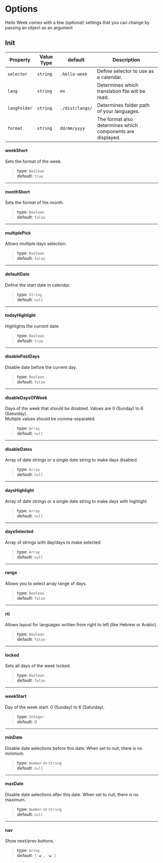 # Options

Hello Week comes with a few (optional) settings that you can change by passing an object as an argument

## Init

| Property     | Value Type | default         | Description                                                |
| ------------ | ---------- | --------------- | ---------------------------------------------------------- |
| `selector`   | `string`   | `.hello-week`   | Define selector to use as a calendar.                      |
| `lang`       | `string`   | `en`            | Determines which translation file will be read.            |
| `langFolder` | `string`   | `./dist/langs/` | Determines folder path of your languages.                  |
| `format`     | `string`   | `dd/mm/yyyy`    | The format also determines which components are displayed. |

#### weekShort

Sets the format of the week.

> **type**: `Boolean`\
> **default**: `true`

---

#### monthShort

Sets the format of the month.

> **type**: `Boolean`\
> **default**: `false`

---

#### multiplePick

Allows multiple days selection.

> **type**: `Boolean`\
> **default**: `false`

---

#### **default**Date

Define the start date in calendar.

> **type**: `String`\
> **default**: `null`

---

#### todayHighlight

Highlights the current date.

> **type**: `Boolean`\
> **default**: `true`

---

#### disablePastDays

Disable date before the current day.

> **type**: `Boolean`\
> **default**: `false`

---

#### disableDaysOfWeek

Days of the week that should be disabled. Values are 0 (Sunday) to 6 (Saturday).\
Multiple values should be comma-separated.

> **type**: `Array`\
> **default**: `null`

---

#### disableDates

Array of date strings or a single date string to make days disabled.

> **type**: `Array`\
> **default**: `null`

---

#### daysHighlight

Array of date strings or a single date string to make days with highlight.

> **type**: `Array`\
> **default**: `null`

---

#### daysSelected

Array of strings with day/days to make selected.

> **type**: `Array`\
> **default**: `null`

---

#### range

Allows you to select array range of days.

> **type**: `Boolean`\
> **default**: `false`

---

#### rtl

Allows layout for languages written from right to left (like Hebrew or Arabic).

> **type**: `Boolean`\
> **default**: `false`

---

#### locked

Sets all days of the week locked.

> **type**: `Boolean`\
> **default**: `false`

---

#### weekStart

Day of the week start. 0 (Sunday) to 6 (Saturday).

> **type**: `Integer`\
> **default**: 0

---

#### minDate

Disable date selections before this date. When set to null, there is no minimum.

> **type**: `Number` or `String`\
> **default**: `null`

---

#### maxDate

Disable date selections after this date. When set to null, there is no maximum.

> **type**: `Number` or `String`\
> **default**: `null`

---

#### nav

Show next/prev buttons.

> **type**: `Array`\
> **default**: `['◀', '▶']`

